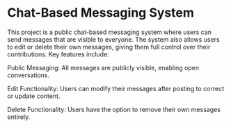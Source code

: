 # Chat-Based Messaging System

This project is a public chat-based messaging system where users can send messages that are visible to everyone. The system also allows users to edit or delete their own messages, giving them full control over their contributions. Key features include:

Public Messaging: All messages are publicly visible, enabling open conversations.

Edit Functionality: Users can modify their messages after posting to correct or update content.

Delete Functionality: Users have the option to remove their own messages entirely.
